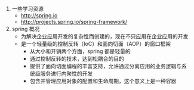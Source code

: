 1. 一些学习资源  
	* http://spring.io
	* http://projects.spring.io/spring-framework/
2. spring 概况
	* 为解决企业应用开发的复杂性而创建的，现在不只应用在企业应用的开发
	* 是一个轻量级的控制反转（IoC）和面向切面（AOP）的窗口框架
		- 从大小和开销两个方面，spring 都是轻量的
		- 通过控制反转的技术，达到松耦合的目的
		- 提供了面向切面编程的丰富支持，允许通过分离应用的业务逻辑与系统级服务进行内聚性的开发 
		- 包含并管理应用对象的配置和生命周期，这个意义上是一种容器